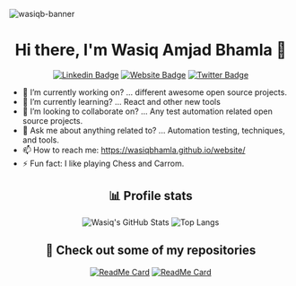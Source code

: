![wasiqb-banner](https://user-images.githubusercontent.com/9130909/150674884-e0908367-35bf-4d5f-af09-8f744f0e7b9f.png)

<div align="center">
  <h1>Hi there, I'm Wasiq Amjad Bhamla 👋</h1>

[![Linkedin Badge](https://img.shields.io/badge/-WasiqBhamla-blue?style=for-the-badge&logo=Linkedin&logoColor=white&link=https://www.linkedin.com/in/wasiqbhamla/)][linkedin]
[![Website Badge](https://img.shields.io/badge/-wasiqbhamla.github.io-47CCCC?style=for-the-badge&logo=Google-Chrome&logoColor=white&link=https://wasiqb.github.io)][site]
[![Twitter Badge](https://img.shields.io/badge/-@_WasiqBhamla-1ca0f1?style=for-the-badge&labelColor=1ca0f1&logo=twitter&logoColor=white&link=https://twitter.com/WasiqBhamla)][twitter]

</div>

- 🔭 I’m currently working on? ... different awesome open source projects.
- 🌱 I’m currently learning? ... React and other new tools
- 👯 I’m looking to collaborate on? ... Any test automation related open source projects.
- 💬 Ask me about anything related to? ... Automation testing, techniques, and tools.
- 📫 How to reach me: <https://wasiqbhamla.github.io/website/>
- ⚡ Fun fact: I like playing Chess and Carrom.

<div align="center">
  <h2>📊 Profile stats</h2>

![Wasiq's GitHub Stats](https://wasiq-gh-stats.vercel.app/api?username=WasiqB&show_icons=true&title_color=fff&icon_color=79ff97&text_color=9f9f9f&bg_color=151515&theme=dark "Wasiq's GitHub Stats")
![Top Langs](https://wasiq-gh-stats.vercel.app/api/top-langs/?username=WasiqB&hide=scss,css,html&theme=dark&layout=compact)

</div>

<div align="center">
  <h2>🎉 Check out some of my repositories</h2>

[![ReadMe Card](https://wasiq-gh-stats.vercel.app/api/pin/?username=WasiqB&repo=coteafs-appium&theme=dark)](https://github.com/WasiqB/coteafs-appium)
[![ReadMe Card](https://wasiq-gh-stats.vercel.app/api/pin/?username=WasiqB&repo=coteafs-selenium&theme=dark)](https://github.com/WasiqB/coteafs-selenium)

</div>

[linkedin]: https://www.linkedin.com/in/wasiqbhamla
[site]: https://wasiqbhamla.github.io/website/
[twitter]: https://twitter.com/WasiqBhamla
